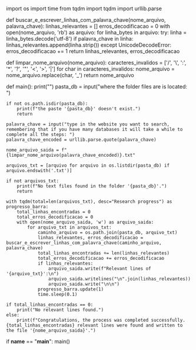 import os
import time
from tqdm import tqdm
import urllib.parse

def buscar_e_escrever_linhas_com_palavra_chave(nome_arquivo, palavra_chave):
    linhas_relevantes = []
    erros_decodificacao = 0
    with open(nome_arquivo, 'rb') as arquivo:
        for linha_bytes in arquivo:
            try:
                linha = linha_bytes.decode('utf-8')
                if palavra_chave in linha:
                    linhas_relevantes.append(linha.strip())
            except UnicodeDecodeError:
                erros_decodificacao += 1
    return linhas_relevantes, erros_decodificacao

def limpar_nome_arquivo(nome_arquivo):
    caracteres_invalidos = ['/', '\\', ':', '*', '?', '"', '<', '>', '|']
    for char in caracteres_invalidos:
        nome_arquivo = nome_arquivo.replace(char, '_')
    return nome_arquivo

def main():
    print("")
    pasta_db = input("where the folder files are is located: ")

    if not os.path.isdir(pasta_db):
        print(f"the paste '{pasta_db}' doesn't exist.")
        return

    palavra_chave = input("type in the website you want to search, remembering that if you have many databases it will take a while to complete all the steps: ")
    palavra_chave_encoded = urllib.parse.quote(palavra_chave)

    nome_arquivo_saida = f" {limpar_nome_arquivo(palavra_chave_encoded)}.txt"

    arquivos_txt = [arquivo for arquivo in os.listdir(pasta_db) if arquivo.endswith('.txt')]

    if not arquivos_txt:
        print(f"No text files found in the folder '{pasta_db}'.")
        return

    with tqdm(total=len(arquivos_txt), desc="Research progress") as progresso_barra:
        total_linhas_encontradas = 0
        total_erros_decodificacao = 0
        with open(nome_arquivo_saida, 'w') as arquivo_saida:
            for arquivo_txt in arquivos_txt:
                caminho_arquivo = os.path.join(pasta_db, arquivo_txt)
                linhas_relevantes, erros_decodificacao = buscar_e_escrever_linhas_com_palavra_chave(caminho_arquivo, palavra_chave)
                total_linhas_encontradas += len(linhas_relevantes)
                total_erros_decodificacao += erros_decodificacao
                if linhas_relevantes:
                    arquivo_saida.write(f"Relevant lines of '{arquivo_txt}':\n")
                    arquivo_saida.writelines("\n".join(linhas_relevantes))
                    arquivo_saida.write("\n\n")
                progresso_barra.update(1)
                time.sleep(0.1)

    if total_linhas_encontradas == 0:
        print("No relevant lines found.")
    else:
        print(f"Congratulations, the process was completed successfully. {total_linhas_encontradas} relevant lines were found and written to the file '{nome_arquivo_saida}'.")

if __name__ == "__main__":
    main()
